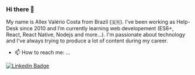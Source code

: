 ### Hi there 👋

My name is Allex Valério Costa from Brazil (🇧🇷). I've been working as Help-Desk since 2010 and I’m currently learning web developement (ES6+, React, React Native, Nodejs and more...). I'm passionate about technology and I've always trying to produce a lot of content during my career.

- 📫 How to reach me: ...

[![Linkedin Badge](https://img.shields.io/badge/-LinkedIn-blue?style=flat-square&logo=Linkedin&logoColor=white&link=https://www.linkedin.com/in/allexcosta/)](https://www.linkedin.com/in/allexcosta/)

